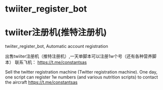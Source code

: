 # twiiter_register_bot
# twiiter注册机(推特注册机)
twiiter_register_bot,  Automatic account registration


出售twiiter注册机（推特注册机）,一天单脚本可以注册1w个号（还有各种营养脚本）
联系飞机：
https://t.me/constantsas


Sell the twitter registration machine (Twitter registration machine). One day, one script can register 1w numbers (and various nutrition scripts) to contact the aircraft
https://t.me/constantsas
